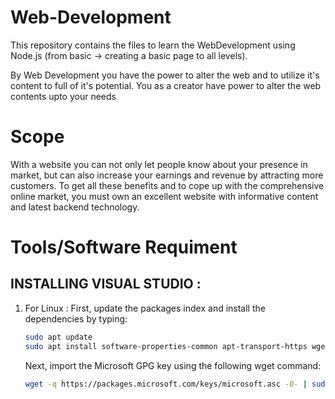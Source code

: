 # Web-Development
This repository contains the files to learn the WebDevelopment using Node.js (from basic -> creating a basic page to all levels).

By Web Development you have the power to alter the web and to utilize it's content to full of it's potential. You as a creator have power to alter the web contents upto your needs

# Scope
With a website you can not only let people know about your presence in market, but can also increase your earnings and revenue by attracting more customers. To get all these benefits and to cope up with the comprehensive online market, you must own an excellent website with informative content and latest backend technology.

# Tools/Software Requiment #
## INSTALLING VISUAL STUDIO : 
   1. For Linux :
      First, update the packages index and install the dependencies by typing:
      ```bash
      sudo apt update
      sudo apt install software-properties-common apt-transport-https wget
      ```
      Next, import the Microsoft GPG key using the following wget command:
      ```bash
      wget -q https://packages.microsoft.com/keys/microsoft.asc -O- | sudo apt-key add -
      ```
         


